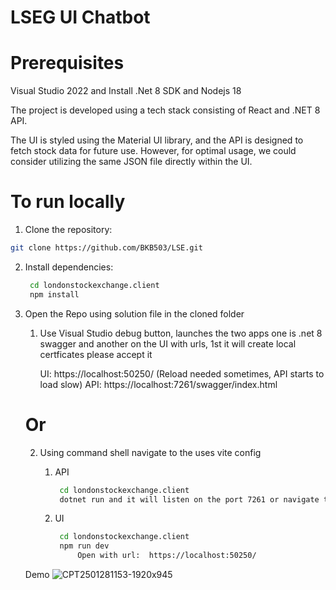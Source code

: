# LSEG UI Chatbot

# Prerequisites
Visual Studio 2022 and
Install .Net 8 SDK and Nodejs 18

 The project is developed using a tech stack consisting of React and .NET 8 API.

 The UI is styled using the Material UI library, and the API is designed to fetch stock data for future use. However, for optimal usage, we could consider utilizing the same JSON file directly within the UI.

 # To run locally

 1. Clone the repository:

   ```sh
   git clone https://github.com/BKB503/LSE.git
   ```

2. Install dependencies:

   ```sh
	cd londonstockexchange.client
    npm install
   ```

3. Open the Repo using solution file in the cloned folder 
	1. Use Visual Studio debug button, launches the two apps one is .net 8 swagger and another on the UI with urls, 1st it will create local certficates please accept it
	     
		 UI: https://localhost:50250/ (Reload needed sometimes, API starts to load slow)
		 API: https://localhost:7261/swagger/index.html
	# Or
	2.  Using command shell navigate to the uses vite config
		
		1. API
       
			```sh 
			 cd londonstockexchange.client
			 dotnet run and it will listen on the port 7261 or navigate to https://localhost:7261/swagger/index.html
			```
	  
	    2. UI
			```sh 
			 cd londonstockexchange.client
			 npm run dev
		         Open with url:  https://localhost:50250/
			```
     Demo
   ![CPT2501281153-1920x945](https://github.com/user-attachments/assets/b2442110-1f10-4c5e-b0dd-7fc13df407ba)
